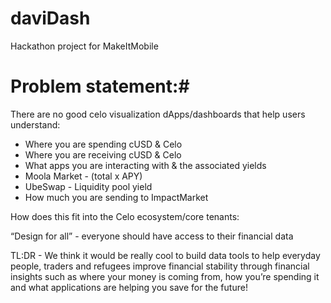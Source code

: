 # daviDash
Hackathon project for MakeItMobile

# Problem statement:#  
There are no good celo visualization dApps/dashboards that help users understand:
* Where you are spending cUSD & Celo
* Where you are receiving cUSD & Celo
* What apps you are interacting with & the associated yields 
* Moola Market - (total x APY)
* UbeSwap - Liquidity pool yield
* How much you are sending to ImpactMarket

How does this fit into the Celo ecosystem/core tenants:  

“Design for all” - everyone should have access to their financial data

TL:DR - We think it would be really cool to build data tools to help everyday people, traders and refugees improve financial stability through financial insights such as where your money is coming from, how you’re spending it and what applications are helping you save for the future!
